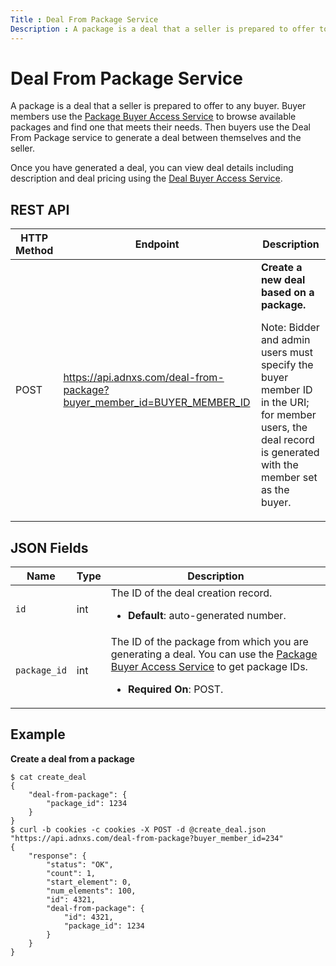 ```yaml
---
Title : Deal From Package Service
Description : A package is a deal that a seller is prepared to offer to any buyer.
---
```



# Deal From Package Service



A package is a deal that a seller is prepared to offer to any buyer.
Buyer members use the <a
href="https://docs.xandr.com/bundle/xandr-bidders/page/package-buyer-access-service.html"
class="xref" target="_blank">Package Buyer Access Service</a> to browse
available packages and find one that meets their needs. Then buyers use
the Deal From Package service to generate a deal between themselves and
the seller. 

Once you have generated a deal, you can view deal details including
description and deal pricing using the <a
href="https://docs.xandr.com/bundle/xandr-bidders/page/deal-buyer-access-service.html"
class="xref" target="_blank">Deal Buyer Access Service</a>.



## REST API

<table class="table">
<thead class="thead">
<tr class="header row">
<th id="ID-00005390__entry__1" class="entry colsep-1 rowsep-1">HTTP
Method</th>
<th id="ID-00005390__entry__2"
class="entry colsep-1 rowsep-1">Endpoint</th>
<th id="ID-00005390__entry__3"
class="entry colsep-1 rowsep-1">Description</th>
</tr>
</thead>
<tbody class="tbody">
<tr class="odd row">
<td class="entry colsep-1 rowsep-1"
headers="ID-00005390__entry__1">POST</td>
<td class="entry colsep-1 rowsep-1" headers="ID-00005390__entry__2"><a
href="https://api.adnxs.com/deal-from-package?buyer_member_id=BUYER_MEMBER_ID"
class="xref" target="_blank">https://api.<span
class="ph">adnxs.com/deal-from-package?buyer_member_id=BUYER_MEMBER_ID</a></td>
<td class="entry colsep-1 rowsep-1"
headers="ID-00005390__entry__3"><strong>Create a new deal based on a
package.</strong>

Note: Bidder and admin users must
specify the buyer member ID in the URI; for member users, the deal
record is generated with the member set as the buyer.<br />
&#10;</td>
</tr>
</tbody>
</table>





## JSON Fields

<table class="table">
<thead class="thead">
<tr class="header row">
<th id="ID-00005390__entry__7" class="entry colsep-1 rowsep-1">Name</th>
<th id="ID-00005390__entry__8" class="entry colsep-1 rowsep-1">Type</th>
<th id="ID-00005390__entry__9"
class="entry colsep-1 rowsep-1">Description</th>
</tr>
</thead>
<tbody class="tbody">
<tr class="odd row">
<td class="entry colsep-1 rowsep-1"
headers="ID-00005390__entry__7"><code class="ph codeph">id</code></td>
<td class="entry colsep-1 rowsep-1"
headers="ID-00005390__entry__8">int</td>
<td class="entry colsep-1 rowsep-1" headers="ID-00005390__entry__9">The
ID of the deal creation record.
<ul>
<li><strong>Default</strong>: auto-generated number.</li>
</ul></td>
</tr>
<tr class="even row">
<td class="entry colsep-1 rowsep-1"
headers="ID-00005390__entry__7"><code
class="ph codeph">package_id</code></td>
<td class="entry colsep-1 rowsep-1"
headers="ID-00005390__entry__8">int</td>
<td class="entry colsep-1 rowsep-1" headers="ID-00005390__entry__9">The
ID of the package from which you are generating a deal. You can use the
<a
href="https://docs.xandr.com/bundle/xandr-bidders/page/package-buyer-access-service.html"
class="xref" target="_blank">Package Buyer Access Service</a> to get
package IDs.
<ul>
<li><strong>Required On</strong>: POST.</li>
</ul></td>
</tr>
</tbody>
</table>





## Example

**Create a deal from a package**

``` pre
$ cat create_deal
{
    "deal-from-package": {
        "package_id": 1234
    }
}
$ curl -b cookies -c cookies -X POST -d @create_deal.json "https://api.adnxs.com/deal-from-package?buyer_member_id=234"
{
    "response": {
        "status": "OK",
        "count": 1,
        "start_element": 0,
        "num_elements": 100,
        "id": 4321,
        "deal-from-package": {
            "id": 4321,
            "package_id": 1234
        }
    }
}
```






